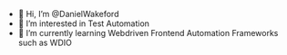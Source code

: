 - 👋 Hi, I’m @DanielWakeford
- 👀 I’m interested in Test Automation
- 🌱 I’m currently learning Webdriven Frontend Automation Frameworks such as WDIO

<!---
DanielWakeford/DanielWakeford is a ✨ special ✨ repository because its `README.md` (this file) appears on your GitHub profile.
You can click the Preview link to take a look at your changes.
--->
